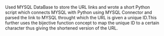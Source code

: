 Used MYSQL DataBase to store the URL links and wrote a short Python script which connects MYSQL with Python using MYSQL Connector and parsed the link to MYSQL throught which the URL is given a unique ID.This further uses the bijective function concept to map the unique ID to a certain character thus giving the shortened version of the URL.
